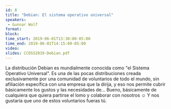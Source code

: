 ```yaml
---
id: 8
title: "Debian: El sistema operativo universal"
speakers:
 - Gunnar Wolf
format: 
block:
time_start: 2019-06-01T13:30:00-05:00
time_end: 2019-06-01T14:15:00-05:00
video:
slides: CCOSS2019-Debian.pdf
---
```


La distribución Debian es mundialmente conocida como "el Sistema Operativo Universal". Es una de las pocas distribuciones creada exclusivamente por una comunidad de voluntarios de todo el mundo, sin afiliación específica con una empresa que la dirija, y eso nos permite cubrir básicamente los gustos y las necesidades de... Bueno, básicamente de cualquiera que quiera partirse el lomo y colaborar con nosotros ☺ Y nos gustaría que uno de estos voluntarios fueras tú.